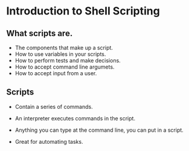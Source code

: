 # Introduction to Shell Scripting

## What scripts are.

- The components that make up a script.
- How to use variables in your scripts.
- How to perform tests and make decisions.
- How to accept command line argumets.
- How to accept input from a user.

## Scripts

- Contain a series of commands.

- An interpreter executes commands in the script.

- Anything you can type at the command line, you can put in a script.

- Great for automating tasks.

